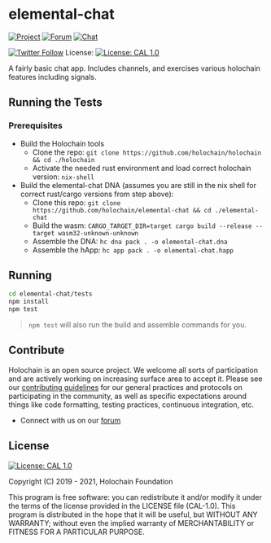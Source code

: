 # elemental-chat

[![Project](https://img.shields.io/badge/project-holochain-blue.svg?style=flat-square)](http://holochain.org/)
[![Forum](https://img.shields.io/badge/chat-forum%2eholochain%2enet-blue.svg?style=flat-square)](https://forum.holochain.org)
[![Chat](https://img.shields.io/badge/chat-chat%2eholochain%2enet-blue.svg?style=flat-square)](https://chat.holochain.org)

[![Twitter Follow](https://img.shields.io/twitter/follow/holochain.svg?style=social&label=Follow)](https://twitter.com/holochain)
License: [![License: CAL 1.0](https://img.shields.io/badge/License-CAL%201.0-blue.svg)](https://github.com/holochain/cryptographic-autonomy-license)

A fairly basic chat app.  Includes channels, and exercises various holochain features including signals.

## Running the Tests

### Prerequisites

- Build the Holochain tools
  - Clone the repo: `git clone https://github.com/holochain/holochain && cd ./holochain`
  - Activate the needed rust environment and load correct holochain version: `nix-shell`
- Build the elemental-chat DNA (assumes you are still in the nix shell for correct rust/cargo versions from step above):
  - Clone this repo: `git clone https://github.com/holochain/elemental-chat && cd ./elemental-chat`
  - Build the wasm: `CARGO_TARGET_DIR=target cargo build --release --target wasm32-unknown-unknown`
  - Assemble the DNA: `hc dna pack . -o elemental-chat.dna`
  - Assemble the hApp: `hc app pack . -o elemental-chat.happ`

## Running

```bash
cd elemental-chat/tests
npm install
npm test
```
> `npm test` will also run the build and assemble commands for you.

## Contribute
Holochain is an open source project.  We welcome all sorts of participation and are actively working on increasing surface area to accept it.  Please see our [contributing guidelines](/CONTRIBUTING.md) for our general practices and protocols on participating in the community, as well as specific expectations around things like code formatting, testing practices, continuous integration, etc.

* Connect with us on our [forum](https://forum.holochain.org)

## License
 [![License: CAL 1.0](https://img.shields.io/badge/License-CAL%201.0-blue.svg)](https://github.com/holochain/cryptographic-autonomy-license)

Copyright (C) 2019 - 2021, Holochain Foundation

This program is free software: you can redistribute it and/or modify it under the terms of the license
provided in the LICENSE file (CAL-1.0).  This program is distributed in the hope that it will be useful,
but WITHOUT ANY WARRANTY; without even the implied warranty of MERCHANTABILITY or FITNESS FOR A PARTICULAR
PURPOSE.
